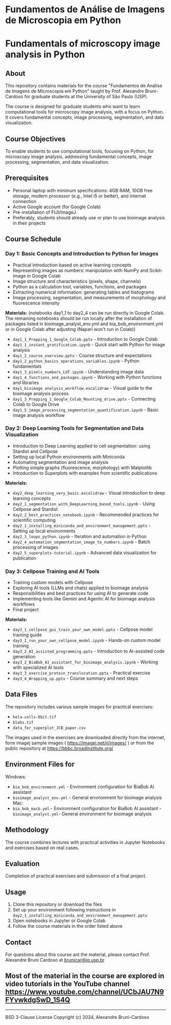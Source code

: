# Fundamentos de Análise de Imagens de Microscopia em Python
# Fundamentals of microscopy image analysis in Python

## About
This repository contains materials for the course "Fundamentos de Análise de Imagens de Microscopia em Python" taught by Prof. Alexandre Bruni-Cardoso for graduate students at the University of São Paulo (USP).

The course is designed for graduate students who want to learn computational tools for microscopy image analysis, with a focus on Python. It covers fundamental concepts, image processing, segmentation, and data visualization.

## Course Objectives
To enable students to use computational tools, focusing on Python, for microscopy image analysis, addressing fundamental concepts, image processing, segmentation, and data visualization.

## Prerequisites
- Personal laptop with minimum specifications: 4GB RAM, 10GB free storage, modern processor (e.g., Intel i5 or better), and internet connection
- Active Google account (for Google Colab)
- Pre-installation of FIJI/ImageJ
- Preferably, students should already use or plan to use bioimage analysis in their projects

## Course Schedule

### Day 1: Basic Concepts and Introduction to Python for Images
- Practical introduction based on active learning concepts
- Representing images as numbers: manipulation with NumPy and Scikit-image in Google Colab
- Image structure and characteristics (pixels, shape, channels)
- Python as a calculation tool, variables, functions, and packages
- Extracting numerical information: generating tables and histograms
- Image processing, segmentation, and measurements of morphology and fluorescence intensity

**Materials:**
(notebooks day1_1 to day2_4 can be run directly in Google Colab.
 The remaining notebooks should be run locally after the installation of packages listed in bioimage_analyst_env.yml and bia_bob_environment.yml 
 or in Google Colab after adjusting (Napari won't run in Colab))

- `day1_1_Prepping_1_Google_Colab.pptx` - Introduction to Google Colab
- `day1_1_instant_gratification.ipynb` - Quick start with Python for image analysis
- `day1_2_course_overview.pptx` - Course structure and expectations
- `day1_2_python_basics_operations_variables.ipynb` - Python fundamentals
- `day1_3_pixels_numbers_LUT.ipynb` - Understanding image data
- `day1_4_functions_and_packages.ipynb` - Working with Python functions and libraries
- `day1_bioimage_analysis_workflow.excalidraw` - Visual guide to the bioimage analysis process
- `day1_3_Prepping_1_Google_Colab_Mounting_drive.pptx` - Connecting Colab to Google Drive
- `day1_5_image_processing_segmentation_quantification.ipynb` - Basic image analysis workflow

### Day 2: Deep Learning Tools for Segmentation and Data Visualization
- Introduction to Deep Learning applied to cell segmentation: using Stardist and Cellpose
- Setting up local Python environments with Miniconda
- Automating segmentation and image analysis
- Plotting simple graphs (fluorescence, morphology) with Matplotlib
- Introduction to Superplots with examples from scientific publications

**Materials:**
- `day2_deep_learning_very_basic.excalidraw` - Visual introduction to deep learning concepts
- `day2_1_segmentation_with_DeepLearning_based_tools.ipynb` - Using Cellpose and Stardist
- `day2_2_best_practices_notebook.ipynb` - Recommended practices for scientific computing
- `day2_1_installing_miniconda_and_environment_management.pptx` - Setting up local environments
- `day2_3_loops_python.ipynb` - Iteration and automation in Python
- `day2_4_automation_segmentation_image_to_numbers.ipynb` - Batch processing of images
- `day2_5_superplots-tutorial.ipynb` - Advanced data visualization for publication

### Day 3: Cellpose Training and AI Tools
- Training custom models with Cellpose
- Exploring AI tools (LLMs and chats) applied to bioimage analysis
- Responsibilities and best practices for using AI to generate code
- Implementing tools like Gemini and Agentic AI for bioimage analysis workflows
- Final project

**Materials:**
- `day3_1_cellpose_gui_train_your_own_model.pptx` - Cellpose model training guide
- `day3_1_run_your_own_cellpose_model.ipynb` - Hands-on custom model training
- `day3_2_AI_assisted_programming.pptx` - Introduction to AI-assisted code generation
- `day3_2_BiaBob_AI_assistant_for_bioimage_analysis.ipynb` - Working with specialized AI tools
- `day3_3_exercise_protein_translocation.pptx` - Practical exercise
- `day3_4_Wrapping_up.pptx` - Course summary and next steps

## Data Files
The repository includes various sample images for practical exercises:
- `hela-cells-8bit.tif`
- `blobs.tif`
- `data_for_superplot_JCB_paper.csv`


The images used in the exercises are downloaded directly from the internet, form imagej sample images ( https://imagej.net/ij/images/ ) or from the public repository at https://bbbc.broadinstitute.org/
## Environment Files for
Windows: 
- `bia_bob_environment.yml` - Environment configuration for BiaBob AI assistant
- `bioimage_analyst_env.yml` - General environment for bioimage analysis
Mac:
- `bia_bob_macb.yml` - Environment configuration for BiaBob AI assistant
-`bioimage_analyst.yml`- General environment for bioimage analysis

## Methodology
The course combines lectures with practical activities in Jupyter Notebooks and exercises based on real cases.

## Evaluation
Completion of practical exercises and submission of a final project.

## Usage
1. Clone this repository or download the files
2. Set up your environment following instructions in `day2_1_installing_miniconda_and_environment_management.pptx`
3. Open notebooks in Jupyter or Google Colab
4. Follow the course materials in the order listed above

## Contact
For questions about this course ant the material, please contact Prof. Alexandre Bruni Cardoso at brunicar@iq.usp.br 

## Most of the material in the course are explored in video tutorials in the YouTube channel https://www.youtube.com/channel/UCbJAU7N9FYvwkdgSwD_1S4Q

---
BSD 3-Clause License
Copyright (c) 2024, Alexandre Bruni-Cardoso
